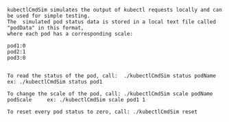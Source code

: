 	kubectlCmdSim simulates the output of kubectl requests locally and can be used for simple testing. 
	The  simulated pod status data is stored in a local text file called "podData" in this format, 
	where each pod has a corresponding scale:

	pod1:0
	pod2:1
	pod3:0


	To read the status of the pod, call:  ./kubectlCmdSim status podName             ex: ./kubectlCmdSim status pod1

	To change the scale of the pod, call: ./kubectlCmdSim scale podName podScale     ex: ./kubectlCmdSim scale pod1 1

	To reset every pod status to zero, call: ./kubectlCmdSim reset

